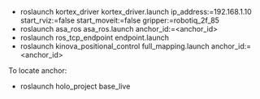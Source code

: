 - roslaunch kortex_driver kortex_driver.launch ip_address:=192.168.1.10 start_rviz:=false start_moveit:=false gripper:=robotiq_2f_85
- roslaunch asa_ros asa_ros.launch anchor_id:=<anchor_id>
- roslaunch ros_tcp_endpoint endpoint.launch
- roslaunch kinova_positional_control full_mapping.launch anchor_id:=<anchor_id>

To locate anchor:
- roslaunch holo_project base_live 
